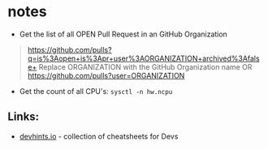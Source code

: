# notes

- Get the list of all OPEN Pull Request in an GitHub Organization
> https://github.com/pulls?q=is%3Aopen+is%3Apr+user%3AORGANIZATION+archived%3Afalse+
Replace ORGANIZATION with the GitHub Organization name
OR https://github.com/pulls?user=ORGANIZATION

- Get the count of all CPU's: `sysctl -n hw.ncpu`

## Links:

- [devhints.io](https://devhints.io/) - collection of cheatsheets for Devs
